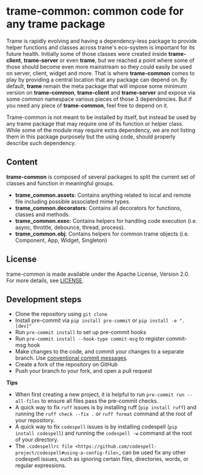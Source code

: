 # trame-common: common code for any trame package

Trame is rapidly evolving and having a dependency-less package to provide helper
functions and classes across trame's eco-system is important for its future
health. Initially some of those classes were created inside **trame-client**,
**trame-server** or even **trame**, but we reached a point where some of those
should become even more mainstream so they could easily be used on server,
client, widget and more. That is where **trame-common** comes to play by
providing a central location that any package can depend on. By default,
**trame** remain the meta package that will impose some minimum version on
**trame-common**, **trame-client** and **trame-server** and expose via some
common namespace various pieces of those 3 dependencies. But if you need any
piece of **trame-common**, feel free to depend on it.

Trame-common is not meant to be installed by itself, but instead be used by any
trame package that may require one of its function or helper class. While some
of the module may require extra dependency, we are not listing them in this
package purposely but the using code, should properly describe such dependency.

## Content

**trame-common** is composed of several packages to split the current set of
classes and function in meaningful groups.

- **trame_common.assets**: Contains anything related to local and remote file
  including possible associated mime types.
- **trame_common.decorators**: Contains all decorators for functions, classes
  and methods.
- **trame_common.exec**: Contains helpers for handling code execution (i.e.
  async, throttle, debounce, thread, process).
- **trame_common.obj**: Contains helpers for common trame objects (i.e.
  Component, App, Widget, Singleton)

## License

trame-common is made available under the Apache License, Version 2.0. For more
details, see
[LICENSE](https://github.com/Kitware/trame-common/blob/master/LICENSE).

## Development steps

- Clone the repository using `git clone`
- Install pre-commit via `pip install pre-commit` or `pip install -e ".[dev]"`
- Run `pre-commit install` to set up pre-commit hooks
- Run `pre-commit install --hook-type commit-msg` to register commit-msg hook
- Make changes to the code, and commit your changes to a separate branch. Use
  [conventional commit messages](https://www.conventionalcommits.org/en/v1.0.0/).
- Create a fork of the repository on GitHub
- Push your branch to your fork, and open a pull request

**Tips**

- When first creating a new project, it is helpful to run
  `pre-commit run --all-files` to ensure all files pass the pre-commit checks.
- A quick way to fix `ruff` issues is by installing ruff (`pip install ruff`)
  and running the `ruff check --fix .` or `ruff format` command at the root of
  your repository.
- A quick way to fix `codespell` issues is by installing codespell
  (`pip install codespell`) and running the `codespell -w` command at the root
  of your directory.
- The
  `.codespellrc file <https://github.com/codespell-project/codespell#using-a-config-file>`\_
  can be used fix any other codespell issues, such as ignoring certain files,
  directories, words, or regular expressions.

